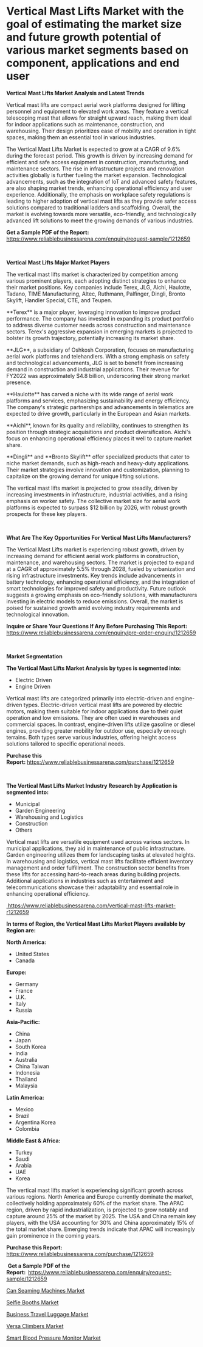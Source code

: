 <p><h1>Vertical Mast Lifts Market with the goal of estimating the market size and future growth potential of various market segments based on component, applications and end user</h1></p><p><strong>Vertical Mast Lifts Market Analysis and Latest Trends</strong></p>
<p><p>Vertical mast lifts are compact aerial work platforms designed for lifting personnel and equipment to elevated work areas. They feature a vertical telescoping mast that allows for straight upward reach, making them ideal for indoor applications such as maintenance, construction, and warehousing. Their design prioritizes ease of mobility and operation in tight spaces, making them an essential tool in various industries.</p><p>The Vertical Mast Lifts Market is expected to grow at a CAGR of 9.6% during the forecast period. This growth is driven by increasing demand for efficient and safe access equipment in construction, manufacturing, and maintenance sectors. The rise in infrastructure projects and renovation activities globally is further fueling the market expansion. Technological advancements, such as the integration of IoT and advanced safety features, are also shaping market trends, enhancing operational efficiency and user experience. Additionally, the emphasis on workplace safety regulations is leading to higher adoption of vertical mast lifts as they provide safer access solutions compared to traditional ladders and scaffolding. Overall, the market is evolving towards more versatile, eco-friendly, and technologically advanced lift solutions to meet the growing demands of various industries.</p></p>
<p><strong>Get a Sample PDF of the Report:&nbsp;</strong> <a href="https://www.reliablebusinessarena.com/enquiry/request-sample/1212659?utm_campaign=1294&utm_medium=2&utm_source=Github&utm_content=ia&utm_term=06102024&utm_id=vertical-mast-lifts">https://www.reliablebusinessarena.com/enquiry/request-sample/1212659</a></p>
<p>&nbsp;</p>
<p><strong>Vertical Mast Lifts Major Market Players</strong></p>
<p><p>The vertical mast lifts market is characterized by competition among various prominent players, each adopting distinct strategies to enhance their market positions. Key companies include Terex, JLG, Aichi, Haulotte, Tadano, TIME Manufacturing, Altec, Ruthmann, Palfinger, Dingli, Bronto Skylift, Handler Special, CTE, and Teupen.</p><p>**Terex** is a major player, leveraging innovation to improve product performance. The company has invested in expanding its product portfolio to address diverse customer needs across construction and maintenance sectors. Terex's aggressive expansion in emerging markets is projected to bolster its growth trajectory, potentially increasing its market share.</p><p>**JLG**, a subsidiary of Oshkosh Corporation, focuses on manufacturing aerial work platforms and telehandlers. With a strong emphasis on safety and technological advancements, JLG is set to benefit from increasing demand in construction and industrial applications. Their revenue for FY2022 was approximately $4.8 billion, underscoring their strong market presence.</p><p>**Haulotte** has carved a niche with its wide range of aerial work platforms and services, emphasizing sustainability and energy efficiency. The company's strategic partnerships and advancements in telematics are expected to drive growth, particularly in the European and Asian markets.</p><p>**Aichi**, known for its quality and reliability, continues to strengthen its position through strategic acquisitions and product diversification. Aichi's focus on enhancing operational efficiency places it well to capture market share. </p><p>**Dingli** and **Bronto Skylift** offer specialized products that cater to niche market demands, such as high-reach and heavy-duty applications. Their market strategies involve innovation and customization, planning to capitalize on the growing demand for unique lifting solutions.</p><p>The vertical mast lifts market is projected to grow steadily, driven by increasing investments in infrastructure, industrial activities, and a rising emphasis on worker safety. The collective market size for aerial work platforms is expected to surpass $12 billion by 2026, with robust growth prospects for these key players.</p></p>
<p>&nbsp;</p>
<p><strong>What Are The Key Opportunities For Vertical Mast Lifts Manufacturers?</strong></p>
<p><p>The Vertical Mast Lifts market is experiencing robust growth, driven by increasing demand for efficient aerial work platforms in construction, maintenance, and warehousing sectors. The market is projected to expand at a CAGR of approximately 5.5% through 2028, fueled by urbanization and rising infrastructure investments. Key trends include advancements in battery technology, enhancing operational efficiency, and the integration of smart technologies for improved safety and productivity. Future outlook suggests a growing emphasis on eco-friendly solutions, with manufacturers investing in electric models to reduce emissions. Overall, the market is poised for sustained growth amid evolving industry requirements and technological innovation.</p></p>
<p><strong>Inquire or Share Your Questions If Any Before Purchasing This Report:</strong> <a href="https://www.reliablebusinessarena.com/enquiry/pre-order-enquiry/1212659?utm_campaign=1294&utm_medium=2&utm_source=Github&utm_content=ia&utm_term=06102024&utm_id=vertical-mast-lifts">https://www.reliablebusinessarena.com/enquiry/pre-order-enquiry/1212659</a></p>
<p>&nbsp;</p>
<p><strong>Market Segmentation</strong></p>
<p><strong>The Vertical Mast Lifts Market Analysis by types is segmented into:</strong></p>
<p><ul><li>Electric Driven</li><li>Engine Driven</li></ul></p>
<p><p>Vertical mast lifts are categorized primarily into electric-driven and engine-driven types. Electric-driven vertical mast lifts are powered by electric motors, making them suitable for indoor applications due to their quiet operation and low emissions. They are often used in warehouses and commercial spaces. In contrast, engine-driven lifts utilize gasoline or diesel engines, providing greater mobility for outdoor use, especially on rough terrains. Both types serve various industries, offering height access solutions tailored to specific operational needs.</p></p>
<p><strong>Purchase this Report:&nbsp;</strong><a href="https://www.reliablebusinessarena.com/purchase/1212659?utm_campaign=1294&utm_medium=2&utm_source=Github&utm_content=ia&utm_term=06102024&utm_id=vertical-mast-lifts">https://www.reliablebusinessarena.com/purchase/1212659</a></p>
<p>&nbsp;</p>
<p><strong>The Vertical Mast Lifts Market Industry Research by Application is segmented into:</strong></p>
<p><ul><li>Municipal</li><li>Garden Engineering</li><li>Warehousing and Logistics</li><li>Construction</li><li>Others</li></ul></p>
<p><p>Vertical mast lifts are versatile equipment used across various sectors. In municipal applications, they aid in maintenance of public infrastructure. Garden engineering utilizes them for landscaping tasks at elevated heights. In warehousing and logistics, vertical mast lifts facilitate efficient inventory management and order fulfillment. The construction sector benefits from these lifts for accessing hard-to-reach areas during building projects. Additional applications in industries such as entertainment and telecommunications showcase their adaptability and essential role in enhancing operational efficiency.</p></p>
<p><a href="https://www.reliablebusinessarena.com/vertical-mast-lifts-market-r1212659?utm_campaign=1294&utm_medium=2&utm_source=Github&utm_content=ia&utm_term=06102024&utm_id=vertical-mast-lifts">&nbsp;https://www.reliablebusinessarena.com/vertical-mast-lifts-market-r1212659</a></p>
<p><strong>In terms of Region, the Vertical Mast Lifts Market Players available by Region are:</strong></p>
<p>
    <p> <strong> North America: </strong>
        <ul>
            <li>United States</li>
            <li>Canada</li>
        </ul>
        </p> 
    <p> <strong> Europe: </strong>
        <ul>
            <li>Germany</li>
            <li>France</li>
            <li>U.K.</li>
            <li>Italy</li>
            <li>Russia</li>
        </ul>
        </p> 
    <p> <strong> Asia-Pacific: </strong>
        <ul>
            <li>China</li>
            <li>Japan</li>
            <li>South Korea</li>
            <li>India</li>
            <li>Australia</li>
            <li>China Taiwan</li>
            <li>Indonesia</li>
            <li>Thailand</li>
            <li>Malaysia</li>
        </ul>
        </p> 
    <p> <strong> Latin America: </strong>
        <ul>
            <li>Mexico</li>
            <li>Brazil</li>
            <li>Argentina Korea</li>
            <li>Colombia</li>
        </ul>
        </p> 
    <p> <strong> Middle East & Africa: </strong>
        <ul>
            <li>Turkey</li>
            <li>Saudi</li>
            <li>Arabia</li>
            <li>UAE</li>
            <li>Korea</li>
        </ul>
    </p>
    </p>
<p><p>The vertical mast lifts market is experiencing significant growth across various regions. North America and Europe currently dominate the market, collectively holding approximately 60% of the market share. The APAC region, driven by rapid industrialization, is projected to grow notably and capture around 25% of the market by 2025. The USA and China remain key players, with the USA accounting for 30% and China approximately 15% of the total market share. Emerging trends indicate that APAC will increasingly gain prominence in the coming years.</p></p>
<p><strong>Purchase this Report: </strong><a href="https://www.reliablebusinessarena.com/purchase/1212659?utm_campaign=1294&utm_medium=2&utm_source=Github&utm_content=ia&utm_term=06102024&utm_id=vertical-mast-lifts">https://www.reliablebusinessarena.com/purchase/1212659</a></p>
<p>&nbsp;<strong>Get a Sample PDF of the Report:&nbsp;&nbsp;</strong><a href="https://www.reliablebusinessarena.com/enquiry/request-sample/1212659?utm_campaign=1294&utm_medium=2&utm_source=Github&utm_content=ia&utm_term=06102024&utm_id=vertical-mast-lifts">https://www.reliablebusinessarena.com/enquiry/request-sample/1212659</a></p>
<p><strong></strong></p>
<p><p><a href="https://www.linkedin.com/pulse/analyzing-global-can-seaming-machines-market-growth-prospects-dnfne?utm_campaign=1294&utm_medium=2&utm_source=Github&utm_content=ia&utm_term=06102024&utm_id=vertical-mast-lifts">Can Seaming Machines Market</a></p><p><a href="https://www.linkedin.com/pulse/booming-selfie-booths-market-sector-analysis-growth-projections-ikiqe?utm_campaign=1294&utm_medium=2&utm_source=Github&utm_content=ia&utm_term=06102024&utm_id=vertical-mast-lifts">Selfie Booths Market</a></p><p><a href="https://www.linkedin.com/pulse/emerging-opportunities-challenges-global-business-travel-luggage-l9rgc?utm_campaign=1294&utm_medium=2&utm_source=Github&utm_content=ia&utm_term=06102024&utm_id=vertical-mast-lifts">Business Travel Luggage Market</a></p><p><a href="https://www.linkedin.com/pulse/versa-climbers-market-innovations-trends-comprehensive-study-ntagc?utm_campaign=1294&utm_medium=2&utm_source=Github&utm_content=ia&utm_term=06102024&utm_id=vertical-mast-lifts">Versa Climbers Market</a></p><p><a href="https://www.linkedin.com/pulse/smart-blood-pressure-monitor-market-size-share-analysis--kvamc?utm_campaign=1294&utm_medium=2&utm_source=Github&utm_content=ia&utm_term=06102024&utm_id=vertical-mast-lifts">Smart Blood Pressure Monitor Market</a></p></p>